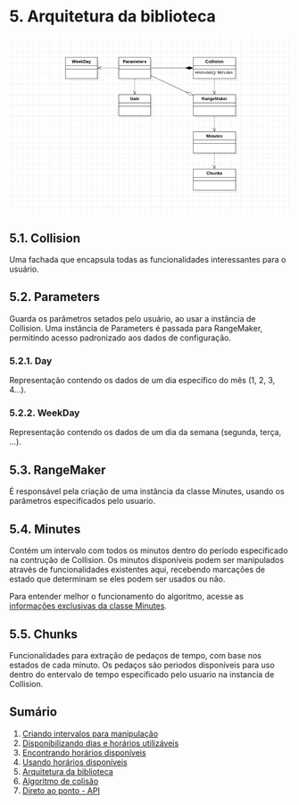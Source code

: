 # 5. Arquitetura da biblioteca

![Diagrama de Classes](images/class-diagram.png)

## 5.1. Collision

Uma fachada que encapsula todas as funcionalidades interessantes para o usuário.

## 5.2. Parameters

Guarda os parâmetros setados pelo usuário, ao usar a instância de Collision.
Uma instância de Parameters é passada para RangeMaker, permitindo acesso padronizado aos dados
de configuração.

### 5.2.1. Day

Representação contendo os dados de um dia específico do mês (1, 2, 3, 4...).
### 5.2.2. WeekDay

Representação contendo os dados de um dia da semana (segunda, terça, ...).
## 5.3. RangeMaker

É responsável pela criação de uma instância da classe Minutes, usando os parâmetros especificados 
pelo usuario.

## 5.4. Minutes

Contém um intervalo com todos os minutos dentro do período especificado na contrução de Collision.
Os minutos disponíveis podem ser manipulados através de funcionalidades existentes aqui, recebendo 
marcações de estado que determinam se eles podem ser usados ou não.

Para entender melhor o funcionamento do algoritmo, acesse as 
[informações exclusivas da classe Minutes](minutes.md).

## 5.5. Chunks

Funcionalidades para extração de pedaços de tempo, com base nos estados de cada minuto.
Os pedaços são periodos disponíveis para uso dentro do entervalo de tempo especificado
pelo usuario na instancia de Collision.


## Sumário

1.   [Criando intervalos para manipulação](ranges.md)
2.   [Disponibilizando dias e horários utilizáveis](allowance.md)
3.   [Encontrando horários disponíveis](search.md)
4.   [Usando horários disponíveis](fitting.md)
5.   [Arquitetura da biblioteca](architecture.md)
6.   [Algoritmo de colisão](minutes.md)
7.   [Direto ao ponto - API](api.md)
